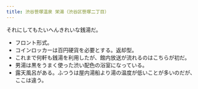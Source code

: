 ```yaml
---
title: 渋谷笹塚温泉 栄湯（渋谷区笹塚二丁目）
---
```


それにしてもたいへんきれいな銭湯だ。

* フロント形式。
* コインロッカーは百円硬貨を必要とする。返却型。
* これまで何軒も銭湯を利用したが、館内放送が流れるのはこちらが初だ。
* 男湯は黒をうまく使った渋い配色の浴室になっている。
* 露天風呂がある。ふつうは屋内湯船より湯の温度が低いことが多いのだが、ここは違う。

